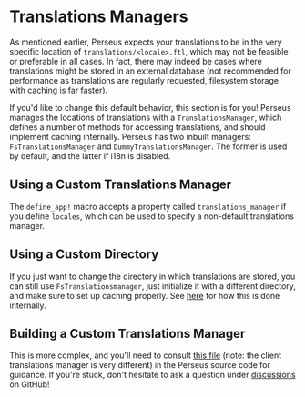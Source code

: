 # Translations Managers

As mentioned earlier, Perseus expects your translations to be in the very specific location of `translations/<locale>.ftl`, which may not be feasible or preferable in all cases. In fact, there may indeed be cases where translations might be stored in an external database (not recommended for performance as translations are regularly requested, filesystem storage with caching is far faster).

If you'd like to change this default behavior, this section is for you! Perseus manages the locations of translations with a `TranslationsManager`, which defines a number of methods for accessing translations, and should implement caching internally. Perseus has two inbuilt managers: `FsTranslationsManager` and `DummyTranslationsManager`. The former is used by default, and the latter if i18n is disabled.

## Using a Custom Translations Manager

The `define_app!` macro accepts a property called `translations_manager` if you define `locales`, which can be used to specify a non-default translations manager.

## Using a Custom Directory

If you just want to change the directory in which translations are stored, you can still use `FsTranslationsmanager`, just initialize it with a different directory, and make sure to set up caching properly. See [here](https://github.com/arctic-hen7/perseus/blob/f7f7892fbf124a7d887b1f22a1641c79773d6246/packages/perseus/src/macros.rs#L35-L50) for how this is done internally.

## Building a Custom Translations Manager

This is more complex, and you'll need to consult [this file](https://github.com/arctic-hen7/perseus/blob/main/packages/perseus/src/translations_manager.rs) (note: the client translations manager is very different) in the Perseus source code for guidance. If you're stuck, don't hesitate to ask a question under [discussions](https://github.com/arctic-hen7/perseus/discussions/new) on GitHub!
